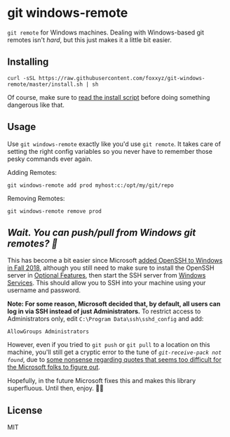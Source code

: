 git windows-remote
==================

`git remote` for Windows machines. Dealing with Windows-based git remotes isn't *hard*, but this just makes it a little bit easier.

Installing
----------

```
curl -sSL https://raw.githubusercontent.com/foxxyz/git-windows-remote/master/install.sh | sh
```

Of course, make sure to [read the install script](https://github.com/foxxyz/git-windows-remote/blob/master/install.sh) before doing something dangerous like that.

Usage
-----

Use `git windows-remote` exactly like you'd use `git remote`. It takes care of setting the right config variables so you never have to remember those pesky commands ever again.

Adding Remotes:
```
git windows-remote add prod myhost:c:/opt/my/git/repo
```

Removing Remotes:
```
git windows-remote remove prod
```

*Wait. You can push/pull from Windows git remotes? 🤯*
---------------------------------------------------

This has become a bit easier since Microsoft [added OpenSSH to Windows in Fall 2018](https://docs.microsoft.com/en-us/windows-server/administration/openssh/openssh_overview), although you still need to make sure to install the OpenSSH server in [Optional Features](https://winaero.com/blog/optional-feature-management-improvements-windows-10-20h1/), then start the SSH server from [Windows Services](https://kb.blackbaud.com/articles/Knowledge/49839). This should allow you to SSH into your machine using your username and password.

**Note: For some reason, Microsoft decided that, by default, all users can log in via SSH instead of just Administrators.** To restrict access to Administrators only, edit `C:\Program Data\ssh\sshd_config` and add:
```
AllowGroups Administrators
```

However, even if you tried to `git push` or `git pull` to a location on this machine, you'll still get a cryptic error to the tune of _`git-receive-pack not found`_, due to [some nonsense regarding quotes that seems too difficult for the Microsoft folks to figure out](https://github.com/PowerShell/Win32-OpenSSH/issues/895).

Hopefully, in the future Microsoft fixes this and makes this library superfluous. Until then, enjoy. 👨‍💻

License
-------

MIT

